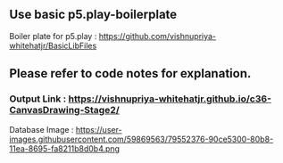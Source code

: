 
## Use basic p5.play-boilerplate
Boiler plate for p5.play : https://github.com/vishnupriya-whitehatjr/BasicLibFiles

## Please refer to code notes for explanation.

### Output Link : https://vishnupriya-whitehatjr.github.io/c36-CanvasDrawing-Stage2/

Database Image : https://user-images.githubusercontent.com/59869563/79552376-90ce5300-80b8-11ea-8695-fa8211b8d0b4.png
